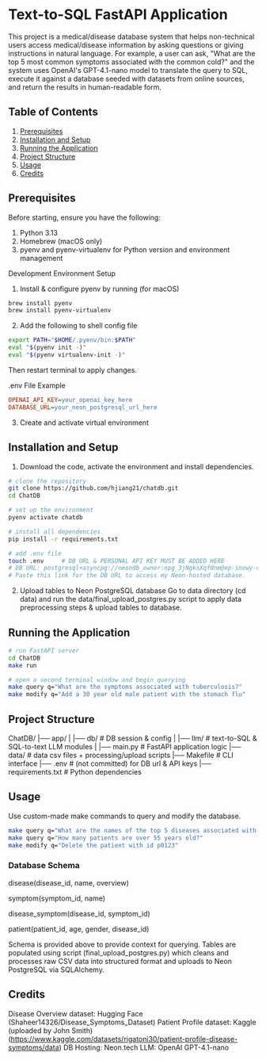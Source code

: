# Text-to-SQL FastAPI Application

This project is a medical/disease database system that helps non-technical users access medical/disease information by asking questions or giving instructions in natural language. For example, a user can ask, "What are the top 5 most common symptoms associated with the common cold?" and the system uses OpenAI's GPT-4.1-nano model to translate the query to SQL, execute it against a database seeded with datasets from online sources, and return the results in human-readable form. 

## Table of Contents

1. [Prerequisites](#prerequisites)
2. [Installation and Setup](#installation-and-setup)
3. [Running the Application](#running-the-application)
4. [Project Structure](#project-structure)
5. [Usage](#usage)
6. [Credits](#credits)


## Prerequisites

Before starting, ensure you have the following:
1. Python 3.13
2. Homebrew (macOS only)
3. pyenv and pyenv-virtualenv for Python version and environment management

Development Environment Setup
1. Install & configure pyenv by running (for macOS)
```bash
brew install pyenv
brew install pyenv-virtualenv
```

2. Add the following to shell config file 
```bash
export PATH="$HOME/.pyenv/bin:$PATH"
eval "$(pyenv init -)"
eval "$(pyenv virtualenv-init -)"
```
Then restart terminal to apply changes. 

.env File Example
```ini
OPENAI_API_KEY=your_openai_key_here
DATABASE_URL=your_neon_postgresql_url_here
```

3. Create and activate virtual environment



## Installation and Setup
1. Download the code, activate the environment and install dependencies.
``` bash
# clone the repository
git clone https://github.com/hjiang21/chatdb.git
cd ChatDB

# set up the environment
pyenv activate chatdb

# install all dependencies
pip install -r requirements.txt

# add .env file
touch .env     # DB URL & PERSONAL API KEY MUST BE ADDED HERE
# DB URL: postgresql+asyncpg://neondb_owner:npg_3jNgksXqf0nm@ep-snowy-cherry-a4pd7pnf-pooler.us-east-1.aws.neon.tech/neondb
# Paste this link for the DB URL to access my Neon-hosted database. 
```

2. Upload tables to Neon PostgreSQL database
Go to data directory (cd data) and run the data/final_upload_postgres.py script to apply data preprocessing steps & upload tables to database. 





## Running the Application 
```bash
# run FastAPI server
cd ChatDB
make run

# open a second terminal window and begin querying
make query q="What are the symptoms associated with tuberculosis?"
make modify q="Add a 30 year old male patient with the stomach flu"
```


## Project Structure
ChatDB/
|── app/
|   |── db/               # DB session & config
|   |── llm/              # text-to-SQL & SQL-to-text LLM modules
|   |── main.py           # FastAPI application logic
|── data/                 # data csv files + processing/upload scripts
|── Makefile              # CLI interface
|── .env                  # (not committed) for DB url & API keys
|── requirements.txt      # Python dependencies




## Usage
Use custom-made make commands to query and modify the database. 
```bash
make query q="What are the names of the top 5 diseases associated with fever and cough?"
make query q="How many patients are over 55 years old?"
make modify q="Delete the patient with id p0123"
```

### Database Schema
disease(disease_id, name, overview)

symptom(symptom_id, name)

disease_symptom(disease_id, symptom_id)

patient(patient_id, age, gender, disease_id)

Schema is provided above to provide context for querying. Tables are populated using script (final_upload_postgres.py) which cleans and processes raw CSV data into structured format and uploads to Neon PostgreSQL via SQLAlchemy.


## Credits
Disease Overview dataset: Hugging Face (Shaheer14326/Disease_Symptoms_Dataset)
Patient Profile dataset: Kaggle (uploaded by John Smith) (https://www.kaggle.com/datasets/rigatoni30/patient-profile-disease-symptoms/data) 
DB Hosting: Neon.tech
LLM: OpenAI GPT-4.1-nano